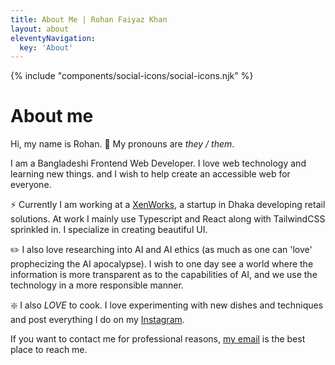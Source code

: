 ```yaml
---
title: About Me | Rohan Faiyaz Khan
layout: about
eleventyNavigation:
  key: 'About'
---
```


{% include "components/social-icons/social-icons.njk" %}

# About me

Hi, my name is Rohan. :wave: My pronouns are _they / them_.

I am a Bangladeshi Frontend Web Developer. I love web technology and learning new things. and I wish to help create an accessible web for everyone.

:zap: Currently I am working at a [XenWorks](https://xen.works/), a startup in Dhaka developing retail solutions. At work I mainly use Typescript and React along with TailwindCSS sprinkled in. I specialize in creating beautiful UI.

:pencil2: I also love researching into AI and AI ethics (as much as one can 'love' prophecizing the AI apocalypse). I wish to one day see a world where the information is more transparent as to the capabilities of AI, and we use the technology in a more responsible manner.

:sparkle: I also _LOVE_ to cook. I love experimenting with new dishes and techniques and post everything I do on my [Instagram](https://www.instagram.com/rohanroasts/).

If you want to contact me for professional reasons, [my email](mailto:rohankhan170@gmail.com) is the best place to reach me.
